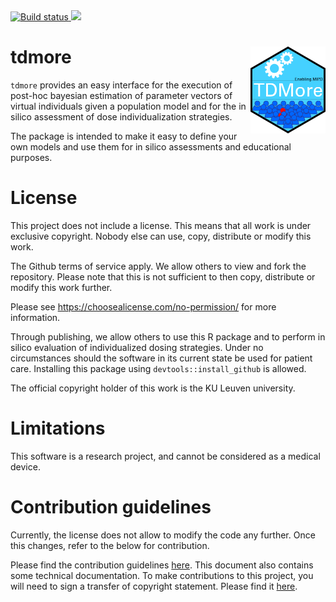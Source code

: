 <div data-align="center">

<a href="https://travis-ci.com/tdmore-dev/tdmore">
<img src="https://travis-ci.com/tdmore-dev/tdmore.svg?token=xctp8qEX8rnVyGDrjTyu&branch=master" alt="Build status" />
</a> <a href="https://codecov.io/gh/tdmore-dev/tdmore">
<img src="https://codecov.io/gh/tdmore-dev/tdmore/branch/master/graph/badge.svg?token=ifRzKCFY4B" />
</a>

</div>

# tdmore <img src="logo.png" align="right" alt="" width="120" />

`tdmore` provides an easy interface for the execution of post-hoc bayesian
estimation of parameter vectors of virtual individuals given a population model and for the in silico assessment of dose individualization strategies.

The package is intended to make it easy to define your own models and use them for in silico assessments and educational purposes.

# License

This project does not include a license. This means that all work is
under exclusive copyright. Nobody else can use, copy, distribute or
modify this work.

The Github terms of service apply. We allow others to view and fork the
repository. Please note that this is not sufficient to then copy,
distribute or modify this work further.

Please see <https://choosealicense.com/no-permission/> for more
information.

Through publishing, we allow others to use this R package and to perform
in silico evaluation of individualized dosing strategies. Under no circumstances
should the software in its current state be used for patient care.
Installing this package using
`devtools::install_github` is allowed.

The official copyright holder of this work is the KU Leuven university.

# Limitations

This software is a research project, and cannot be considered as a
medical device.

# Contribution guidelines
Currently, the license does not allow to modify the code any further. Once this changes, refer to the below for contribution.

Please find the contribution guidelines <a href="CONTRIBUTING.html">here</a>. This document also contains some technical documentation. To make contributions to this project, you will need to sign a transfer of copyright statement. Please find it <a href="TODO">here</a>.
